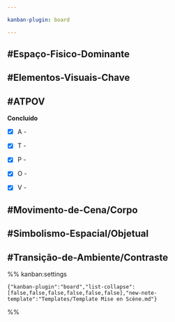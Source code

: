 ```yaml
---

kanban-plugin: board

---
```


## #Espaço-Fisico-Dominante



## #Elementos-Visuais-Chave



## #ATPOV

**Concluído**
- [x] A -
- [x] T -
- [x] P -
- [x] O -
- [x] V -


## #Movimento-de-Cena/Corpo



## #Simbolismo-Espacial/Objetual



## #Transição-de-Ambiente/Contraste





%% kanban:settings
```
{"kanban-plugin":"board","list-collapse":[false,false,false,false,false,false],"new-note-template":"Templates/Template Mise en Scène.md"}
```
%%